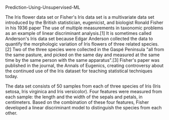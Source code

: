  Prediction-Using-Unsupervised-ML

 The Iris flower data set or Fisher's Iris data set is a multivariate data set introduced by the British statistician, eugenicist, and biologist Ronald Fisher in his 1936 paper The use of multiple measurements in taxonomic problems as an example of linear discriminant analysis.[1] It is sometimes called Anderson's Iris data set because Edgar Anderson collected the data to quantify the morphologic variation of Iris flowers of three related species.[2] Two of the three species were collected in the Gaspé Peninsula "all from the same pasture, and picked on the same day and measured at the same time by the same person with the same apparatus".[3] Fisher's paper was published in the journal, the Annals of Eugenics, creating controversy about the continued use of the Iris dataset for teaching statistical techniques today.

The data set consists of 50 samples from each of three species of Iris (Iris setosa, Iris virginica and Iris versicolor). Four features were measured from each sample: the length and the width of the sepals and petals, in centimeters. Based on the combination of these four features, Fisher developed a linear discriminant model to distinguish the species from each other.
